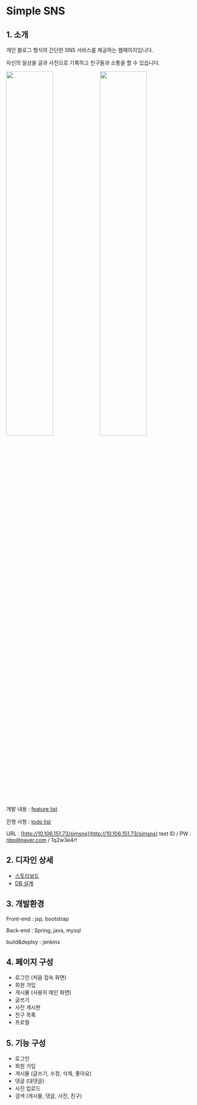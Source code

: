 # Simple SNS
## 1. 소개
개인 블로그 형식의 간단한 SNS 서비스를 제공하는 웹페이지입니다.

자신의 일상을 글과 사진으로 기록하고 친구들과 소통을 할 수 있습니다.

<img src="https://media.oss.navercorp.com/user/9790/files/ef92d682-7ac9-11e8-9538-083daf9919fb" width="50%"><img src="https://media.oss.navercorp.com/user/9790/files/3194414c-7aca-11e8-8010-8c58e8eee67d" width="50%">

개발 내용 : [feature list](https://oss.navercorp.com/2018-nbp-internship-team1/junhee/wiki/Feature-List)

진행 사항 : [todo list](https://oss.navercorp.com/2018-nbp-internship-team1/junhee/projects/1)

URL : [http://10.106.151.73/simsns](http://10.106.151.73/simsns)
test ID / PW : nbp@naver.com / 1q2w3e4r!
## 2. 디자인 상세
 - [스토리보드](https://ovenapp.io/view/vwWG0kw5u2funtTvXucq2K5VA5gdFfcR/LCfdj)
 - [DB 설계](https://oss.navercorp.com/2018-nbp-internship-team1/junhee/blob/master/db.PNG)
## 3. 개발환경
Front-end : jsp, bootstrap

Back-end : Spring, java, mysql

build&deploy : jenkins
## 4. 페이지 구성
 - 로그인 (처음 접속 화면)
 - 회원 가입
 - 게시물 (사용자 메인 화면)
 - 글쓰기
 - 사진 게시판
 - 친구 목록
 - 프로필
## 5. 기능 구성
 - 로그인
 - 회원 가입
 - 게시물 (글쓰기, 수정, 삭제, 좋아요)
 - 댓글 (대댓글)
 - 사진 업로드
 - 검색 (게시물, 댓글, 사진, 친구)
